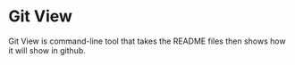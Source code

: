 # Git View

Git View is command-line tool that takes the README files then shows how it will show in github.
